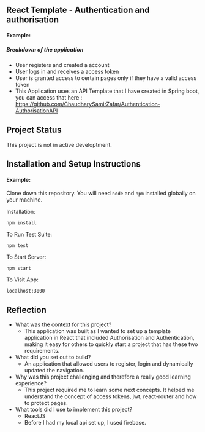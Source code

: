 ## React Template - Authentication and authorisation

#### Example:

##### Breakdown of the application
- User registers and created a account
- User logs in and receives a access token
- User is granted access to certain pages only if they have a valid access token
- This Application uses an API Template that I have created in Spring boot, you can access that here : https://github.com/ChaudharySamirZafar/Authentication-AuthorisationAPI


## Project Status
This project is not in active developtment.

## Installation and Setup Instructions

#### Example:  

Clone down this repository. You will need `node` and `npm` installed globally on your machine.  

Installation:

`npm install`  

To Run Test Suite:  

`npm test`  

To Start Server:

`npm start`  

To Visit App:

`localhost:3000`  

## Reflection
  - What was the context for this project?
    - This application was built as I wanted to set up a template application in React that included Authorisation and Authentication, making it easy for others to quickly start a project that has these two requirements.
  - What did you set out to build?
    - An application that allowed users to register, login and dynamically updated the navigation.
  - Why was this project challenging and therefore a really good learning experience?
    - This project required me to learn some next concepts. It helped me understand the concept of access tokens, jwt, react-router and how to protect pages.
  - What tools did I use to implement this project?
      - ReactJS
      - Before I had my local api set up, I used firebase.
